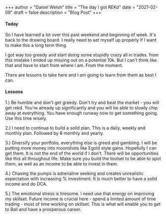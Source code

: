 +++
author = "Daniel Welsh"
title = "The day I got REKd"
date = "2021-02-09"
draft = false
description = "Blog Post"
+++

#### Today

So I have learned a lot over this past weekend and beginning of week. It's back to the drawing board. I really need to set myself up properly if I want to make this a long term thing.

I got way too greedy and start doing some stupidly crazy all in trades. from this mistake I ended up missing out on a potential 10k. But I can't think like that and have to start from where I am. From the moment.

There are lessons to take here and I am going to learn from them as best I can.

#### Lessons

1.) Be humble and don't get greedy. Don't try and beat the market - you will get rekd. You're already up significantly and you will be able to slowly chip away at everything. You have enough runway now to get something going. Use this time wisely.

2.) I need to continue to build a solid plan. This is a daily, weekly and monthly plan. Followed by 6 monthly and yearly.

3.) Diversify your portfolio, everything else is greed and gambling. I will be putting more money into moonshots like Egold style gains. Hopefully I can get them. It is not the end of the world if I don't. There will be opportunities like this all throughout life. Make sure you build the toolset to be able to spot them, as well as an income to be able to invest in them.

4.) Chasing the pumps is adrenaline seeking and creates unrealistic expectation with increasing % investment. It is much better to have a solid income and do DCA.

5.) The emotional stress is tiresome. I need use that energy on improving my skillset. Future income is crucial here - spend a limited amount of time trading - most of time working on skillset. This is what will enable you to get to Bali and have a prosperous career.
